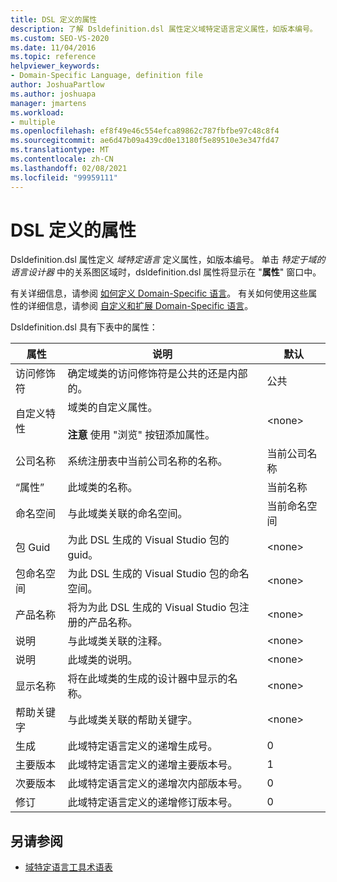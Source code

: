 ```yaml
---
title: DSL 定义的属性
description: 了解 Dsldefinition.dsl 属性定义域特定语言定义属性，如版本编号。
ms.custom: SEO-VS-2020
ms.date: 11/04/2016
ms.topic: reference
helpviewer_keywords:
- Domain-Specific Language, definition file
author: JoshuaPartlow
ms.author: joshuapa
manager: jmartens
ms.workload:
- multiple
ms.openlocfilehash: ef8f49e46c554efca89862c787fbfbe97c48c8f4
ms.sourcegitcommit: ae6d47b09a439cd0e13180f5e89510e3e347fd47
ms.translationtype: MT
ms.contentlocale: zh-CN
ms.lasthandoff: 02/08/2021
ms.locfileid: "99959111"
---
```

# <a name="properties-of-a-dsl-definition"></a>DSL 定义的属性
Dsldefinition.dsl 属性定义 *域特定语言* 定义属性，如版本编号。 单击 *特定于域的语言设计器* 中的关系图区域时，dsldefinition.dsl 属性将显示在 "**属性**" 窗口中。

 有关详细信息，请参阅 [如何定义 Domain-Specific 语言](../modeling/how-to-define-a-domain-specific-language.md)。 有关如何使用这些属性的详细信息，请参阅 [自定义和扩展 Domain-Specific 语言](../modeling/customizing-and-extending-a-domain-specific-language.md)。

 Dsldefinition.dsl 具有下表中的属性：

|属性|说明|默认|
|-|-|-|
|访问修饰符|确定域类的访问修饰符是公共的还是内部的。|公共|
|自定义特性|域类的自定义属性。<br /><br /> **注意** 使用 "浏览" 按钮添加属性。|\<none>|
|公司名称|系统注册表中当前公司名称的名称。|当前公司名称|
|“属性”|此域类的名称。|当前名称|
|命名空间|与此域类关联的命名空间。|当前命名空间|
|包 Guid|为此 DSL 生成的 Visual Studio 包的 guid。|\<none>|
|包命名空间|为此 DSL 生成的 Visual Studio 包的命名空间。|\<none>|
|产品名称|将为为此 DSL 生成的 Visual Studio 包注册的产品名称。|\<none>|
|说明|与此域类关联的注释。|\<none>|
|说明|此域类的说明。|\<none>|
|显示名称|将在此域类的生成的设计器中显示的名称。|\<none>|
|帮助关键字|与此域类关联的帮助关键字。|\<none>|
|生成|此域特定语言定义的递增生成号。|0|
|主要版本|此域特定语言定义的递增主要版本号。|1|
|次要版本|此域特定语言定义的递增次内部版本号。|0|
|修订|此域特定语言定义的递增修订版本号。|0|

## <a name="see-also"></a>另请参阅

- [域特定语言工具术语表](/previous-versions/bb126564(v=vs.100))